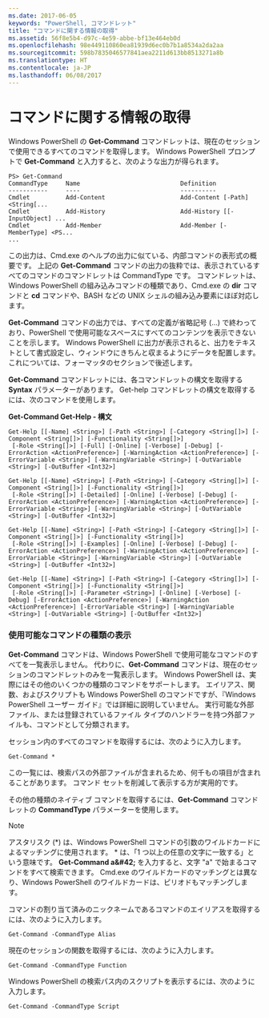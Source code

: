 ```yaml
---
ms.date: 2017-06-05
keywords: "PowerShell, コマンドレット"
title: "コマンドに関する情報の取得"
ms.assetid: 56f8e5b4-d97c-4e59-abbe-bf13e464eb0d
ms.openlocfilehash: 98e449110860ea81939d6ec0b7b1a8534a2da2aa
ms.sourcegitcommit: 598b7835046577841aea2211d613bb8513271a8b
ms.translationtype: HT
ms.contentlocale: ja-JP
ms.lasthandoff: 06/08/2017
---
```

# <a name="getting-information-about-commands"></a>コマンドに関する情報の取得
Windows PowerShell の **Get-Command** コマンドレットは、現在のセッションで使用できるすべてのコマンドを取得します。 Windows PowerShell プロンプトで **Get-Command** と入力すると、次のような出力が得られます。

```
PS> Get-Command
CommandType     Name                            Definition
-----------     ----                            ----------
Cmdlet          Add-Content                     Add-Content [-Path] <String[...
Cmdlet          Add-History                     Add-History [[-InputObject] ...
Cmdlet          Add-Member                      Add-Member [-MemberType] <PS...
...
```

この出力は、Cmd.exe のヘルプの出力に似ている、内部コマンドの表形式の概要です。 上記の **Get-Command** コマンドの出力の抜粋では、表示されているすべてのコマンドのコマンドレットは CommandType です。 コマンドレットは、Windows PowerShell の組み込みコマンドの種類であり、Cmd.exe の **dir** コマンドと **cd** コマンドや、BASH などの UNIX シェルの組み込み要素にほぼ対応します。

**Get-Command** コマンドの出力では、すべての定義が省略記号 (...) で終わっており、PowerShell で使用可能なスペースにすべてのコンテンツを表示できないことを示します。 Windows PowerShell に出力が表示されると、出力をテキストとして書式設定し、ウィンドウにきちんと収まるようにデータを配置します。 これについては、フォーマッタのセクションで後述します。

**Get-Command** コマンドレットには、各コマンドレットの構文を取得する **Syntax** パラメーターがあります。 Get-help コマンドレットの構文を取得するには、次のコマンドを使用します。

**Get-Command Get-Help - 構文**

```
Get-Help [[-Name] <String>] [-Path <String>] [-Category <String[]>] [-Component <String[]>] [-Functionality <String[]>]
 [-Role <String[]>] [-Full] [-Online] [-Verbose] [-Debug] [-ErrorAction <ActionPreference>] [-WarningAction <ActionPreference>] [-ErrorVariable <String>] [-WarningVariable <String>] [-OutVariable <String>] [-OutBuffer <Int32>]

Get-Help [[-Name] <String>] [-Path <String>] [-Category <String[]>] [-Component <String[]>] [-Functionality <String[]>]
 [-Role <String[]>] [-Detailed] [-Online] [-Verbose] [-Debug] [-ErrorAction <ActionPreference>] [-WarningAction <ActionPreference>] [-ErrorVariable <String>] [-WarningVariable <String>] [-OutVariable <String>] [-OutBuffer <Int32>]

Get-Help [[-Name] <String>] [-Path <String>] [-Category <String[]>] [-Component <String[]>] [-Functionality <String[]>]
 [-Role <String[]>] [-Examples] [-Online] [-Verbose] [-Debug] [-ErrorAction <ActionPreference>] [-WarningAction <ActionPreference>] [-ErrorVariable <String>] [-WarningVariable <String>] [-OutVariable <String>] [-OutBuffer <Int32>]

Get-Help [[-Name] <String>] [-Path <String>] [-Category <String[]>] [-Component <String[]>] [-Functionality <String[]>]
 [-Role <String[]>] [-Parameter <String>] [-Online] [-Verbose] [-Debug] [-ErrorAction <ActionPreference>] [-WarningAction <ActionPreference>] [-ErrorVariable <String>] [-WarningVariable <String>] [-OutVariable <String>] [-OutBuffer <Int32>]
```

### <a name="displaying-available-command-types"></a>使用可能なコマンドの種類の表示
**Get-Command** コマンドは、Windows PowerShell で使用可能なコマンドのすべてを一覧表示しません。 代わりに、**Get-Command** コマンドは、現在のセッションのコマンドレットのみを一覧表示します。 Windows PowerShell は、実際にはその他のいくつかの種類のコマンドをサポートします。 エイリアス、関数、およびスクリプトも Windows PowerShell のコマンドですが、『Windows PowerShell ユーザー ガイド』では詳細に説明していません。 実行可能な外部ファイル、または登録されているファイル タイプのハンドラーを持つ外部ファイルも、コマンドとして分類されます。

セッション内のすべてのコマンドを取得するには、次のように入力します。

```
Get-Command *
```

この一覧には、検索パスの外部ファイルが含まれるため、何千もの項目が含まれることがあります。 コマンド セットを削減して表示する方が実用的です。

その他の種類のネイティブ コマンドを取得するには、**Get-Command** コマンドレットの **CommandType** パラメーターを使用します。

> [!NOTE]
> アスタリスク (\*) は、Windows PowerShell コマンドの引数のワイルドカードによるマッチングに使用されます。 \* は、「1 つ以上の任意の文字に一致する」という意味です。 **Get-Command a\&#42;** を入力すると、文字 "a" で始まるコマンドをすべて検索できます。 Cmd.exe のワイルドカードのマッチングとは異なり、Windows PowerShell のワイルドカードは、ピリオドもマッチングします。

コマンドの割り当て済みのニックネームであるコマンドのエイリアスを取得するには、次のように入力します。

```
Get-Command -CommandType Alias
```

現在のセッションの関数を取得するには、次のように入力します。

```
Get-Command -CommandType Function
```

Windows PowerShell の検索パス内のスクリプトを表示するには、次のように入力します。

```
Get-Command -CommandType Script
```

